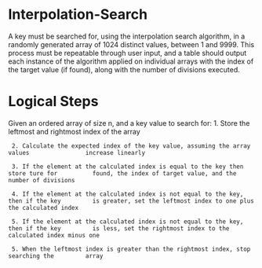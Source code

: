# Interpolation-Search
A key must be searched for, using the interpolation search algorithm, in a randomly generated array of 1024 distinct values, between 1 and 9999. This process must be repeatable through user input, and a table should output each instance of the algorithm applied on individual arrays with the index of the target value (if found), along with the number of divisions executed.

# Logical Steps
   Given an ordered array of size n, and a key value to search for:
     1. Store the leftmost and rightmost index of the array
     
     2. Calculate the expected index of the key value, assuming the array values                increase linearly
     
     3. If the element at the calculated index is equal to the key then store ture for          found, the index of target value, and the number of divisions
     
     4. If the element at the calculated index is not equal to the key, then if the key         is greater, set the leftmost index to one plus the calculated index
        
     5. If the element at the calculated index is not equal to the key, then if the key         is less, set the rightmost index to the calculated index minus one
     
     5. When the leftmost index is greater than the rightmost index, stop searching the         array
